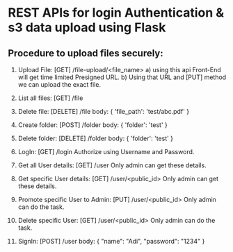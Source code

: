 # REST APIs for login Authentication & s3 data upload using Flask
## Procedure to upload files securely:
1. Upload File: [GET] /file-upload/<file_name>
    a) using this api Front-End will get time limited Presigned URL. 
    b) Using that URL and [PUT] method we can upload the exact file.

2. List all files: [GET] /file
3. Delete file: [DELETE] /file
    body: {
        'file_path': 'test/abc.pdf'
    }
4. Create folder: [POST] /folder
    body: {
        'folder': 'test'
    }
5. Delete folder: [DELETE] /folder
    body: {
        'folder': 'test'
    }
6. LogIn: [GET] /login
    Authorize using Username and Password.
7. Get all User details: [GET] /user
    Only admin can get these details.
8. Get specific User details: [GET] /user/<public_id>
    Only admin can get these details.
9. Promote specific User to Admin: [PUT] /user/<public_id>
    Only admin can do the task.
10. Delete specific User: [GET] /user/<public_id>
    Only admin can do the task.
11. SignIn: [POST] /user
    body: {
        "name": "Adi", 
        "password": "1234"
    }